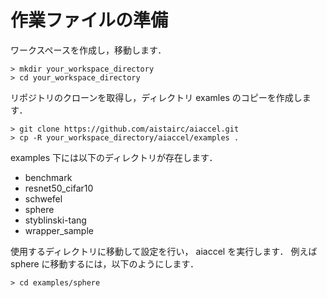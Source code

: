 # 作業ファイルの準備

ワークスペースを作成し，移動します．
```console
> mkdir your_workspace_directory
> cd your_workspace_directory
```
リポジトリのクローンを取得し，ディレクトリ examles のコピーを作成します．
```console
> git clone https://github.com/aistairc/aiaccel.git 
> cp -R your_workspace_directory/aiaccel/examples .
```
examples 下には以下のディレクトリが存在します．
- benchmark
- resnet50_cifar10
- schwefel
- sphere
- styblinski-tang
- wrapper_sample

使用するディレクトリに移動して設定を行い， aiaccel を実行します．
例えば sphere に移動するには，以下のようにします．
```console
> cd examples/sphere
```